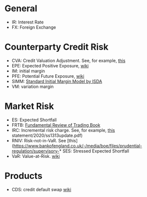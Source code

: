 # General
* IR: Interest Rate
* FX: Foreign Exchange

# Counterparty Credit Risk
* CVA: Credit Valuation Adjustment. See, for example, [this](https://www.bis.org/bcbs/publ/d325.pdf)
* EPE: Expected Positive Exposure, [wiki](https://en.wikipedia.org/wiki/Potential_future_exposure)
* IM: initial margin
* PFE: Potential Future Exposure, [wiki](https://en.wikipedia.org/wiki/Potential_future_exposure)
* SIMM: [Standard Initial Margin Model by ISDA](https://www.isda.org/category/margin/isda-simm/)
* VM: variation margin

# Market Risk
* ES: Expected Shortfall
* FRTB: [Fundamental Review of Trading Book](https://www.bis.org/bcbs/publ/d457.pdf)
* IRC: Incremental risk charge. See, for example, [this](https://www.eba.europa.eu/guidelines-on-the-incremental-default-and-migration-risk-charge-ir-1)
statement/2020/ss1313update.pdf)
* RNIV: Risk-not-in-VaR. See [this](https://www.bankofengland.co.uk/-/media/boe/files/prudential-regulation/supervisory-* SES: Stressed Expected Shortfall
* VaR: Value-at-Risk. [wiki](https://en.wikipedia.org/wiki/Value_at_risk)

# Products
* CDS: credit default swap [wiki](https://en.wikipedia.org/wiki/Credit_default_swap)